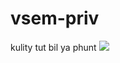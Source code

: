 # vsem-priv
kulity tut bil ya phunt
<img src="https://sun1-84.userapi.com/impf/U3TgM3GXQawHK7NZ8oytx1skEUpAaKtN3SPZHw/-JcwnRSOrX8.jpg?size=960x539&quality=96&sign=e55a361fe327f24272b362d03797d844&type=album">
